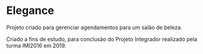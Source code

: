 # Elegance

Projeto criado para gerenciar agendamentos para um salão de beleza.

Criado a fins de estudo, para conclusão do Projeto Integrador realizado pela turma IMI2016 em 2019.
